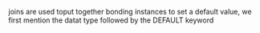 joins are used toput together bonding instances
to set a default value, we first mention the datat type followed by the DEFAULT keyword
